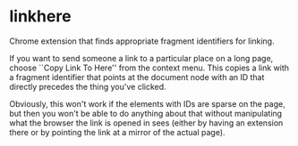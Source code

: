 linkhere
========

Chrome extension that finds appropriate fragment identifiers for linking.

If you want to send someone a link to a particular place on a long page,
choose ``Copy Link To Here'' from the context menu. This copies a link
with a fragment identifier that points at the document node with an ID
that directly precedes the thing you've clicked.

Obviously, this won't work if the elements with IDs are sparse on the page,
but then you won't be able to do anything about that without manipulating
what the browser the link is opened in sees (either by having an extension
there or by pointing the link at a mirror of the actual page).
